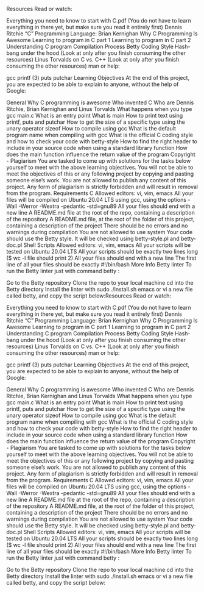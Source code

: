 Resources
Read or watch:

Everything you need to know to start with C.pdf (You do not have to learn everything in there yet, but make sure you read it entirely first)
Dennis Ritchie
“C” Programming Language: Brian Kernighan
Why C Programming Is Awesome
Learning to program in C part 1
Learning to program in C part 2
Understanding C program Compilation Process
Betty Coding Style
Hash-bang under the hood (Look at only after you finish consuming the other resources)
Linus Torvalds on C vs. C++ (Look at only after you finish consuming the other resources)
man or help:

gcc
printf (3)
puts
putchar
Learning Objectives
At the end of this project, you are expected to be able to explain to anyone, without the help of Google:

General
Why C programming is awesome
Who invented C
Who are Dennis Ritchie, Brian Kernighan and Linus Torvalds
What happens when you type gcc main.c
What is an entry point
What is main
How to print text using printf, puts and putchar
How to get the size of a specific type using the unary operator sizeof
How to compile using gcc
What is the default program name when compiling with gcc
What is the official C coding style and how to check your code with betty-style
How to find the right header to include in your source code when using a standard library function
How does the main function influence the return value of the program
Copyright - Plagiarism
You are tasked to come up with solutions for the tasks below yourself to meet with the above learning objectives.
You will not be able to meet the objectives of this or any following project by copying and pasting someone else’s work.
You are not allowed to publish any content of this project.
Any form of plagiarism is strictly forbidden and will result in removal from the program.
Requirements
C
Allowed editors: vi, vim, emacs
All your files will be compiled on Ubuntu 20.04 LTS using gcc, using the options -Wall -Werror -Wextra -pedantic -std=gnu89
All your files should end with a new line
A README.md file at the root of the repo, containing a description of the repository
A README.md file, at the root of the folder of this project, containing a description of the project
There should be no errors and no warnings during compilation
You are not allowed to use system
Your code should use the Betty style. It will be checked using betty-style.pl and betty-doc.pl
Shell Scripts
Allowed editors: vi, vim, emacs
All your scripts will be tested on Ubuntu 20.04 LTS
All your scripts should be exactly two lines long ($ wc -l file should print 2)
All your files should end with a new line
The first line of all your files should be exactly #!/bin/bash
More Info
Betty linter
To run the Betty linter just with command betty <filename>:

Go to the Betty repository
Clone the repo to your local machine
cd into the Betty directory
Install the linter with sudo ./install.sh
emacs or vi a new file called betty, and copy the script below:Resources
Read or watch:

Everything you need to know to start with C.pdf (You do not have to learn everything in there yet, but make sure you read it entirely first)
Dennis Ritchie
“C” Programming Language: Brian Kernighan
Why C Programming Is Awesome
Learning to program in C part 1
Learning to program in C part 2
Understanding C program Compilation Process
Betty Coding Style
Hash-bang under the hood (Look at only after you finish consuming the other resources)
Linus Torvalds on C vs. C++ (Look at only after you finish consuming the other resources)
man or help:

gcc
printf (3)
puts
putchar
Learning Objectives
At the end of this project, you are expected to be able to explain to anyone, without the help of Google:

General
Why C programming is awesome
Who invented C
Who are Dennis Ritchie, Brian Kernighan and Linus Torvalds
What happens when you type gcc main.c
What is an entry point
What is main
How to print text using printf, puts and putchar
How to get the size of a specific type using the unary operator sizeof
How to compile using gcc
What is the default program name when compiling with gcc
What is the official C coding style and how to check your code with betty-style
How to find the right header to include in your source code when using a standard library function
How does the main function influence the return value of the program
Copyright - Plagiarism
You are tasked to come up with solutions for the tasks below yourself to meet with the above learning objectives.
You will not be able to meet the objectives of this or any following project by copying and pasting someone else’s work.
You are not allowed to publish any content of this project.
Any form of plagiarism is strictly forbidden and will result in removal from the program.
Requirements
C
Allowed editors: vi, vim, emacs
All your files will be compiled on Ubuntu 20.04 LTS using gcc, using the options -Wall -Werror -Wextra -pedantic -std=gnu89
All your files should end with a new line
A README.md file at the root of the repo, containing a description of the repository
A README.md file, at the root of the folder of this project, containing a description of the project
There should be no errors and no warnings during compilation
You are not allowed to use system
Your code should use the Betty style. It will be checked using betty-style.pl and betty-doc.pl
Shell Scripts
Allowed editors: vi, vim, emacs
All your scripts will be tested on Ubuntu 20.04 LTS
All your scripts should be exactly two lines long ($ wc -l file should print 2)
All your files should end with a new line
The first line of all your files should be exactly #!/bin/bash
More Info
Betty linter
To run the Betty linter just with command betty <filename>:

Go to the Betty repository
Clone the repo to your local machine
cd into the Betty directory
Install the linter with sudo ./install.sh
emacs or vi a new file called betty, and copy the script below:
